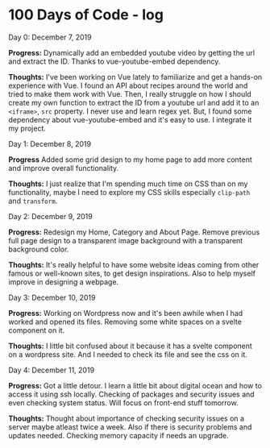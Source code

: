 # 100 Days of Code - log
  Day 0: December 7, 2019

  **Progress:** Dynamically add an embedded youtube video by getting the url and extract the ID. Thanks to vue-youtube-embed dependency. 

  **Thoughts:** I've been working on Vue lately to familiarize and get a hands-on experience with Vue. I found an API about recipes around the world and tried to make them work with Vue. Then, I really struggle on how I should create my own function to extract the ID from a youtube url and add it to an ```<iframe>```, ```src``` property. I never use and learn regex yet. But, I found some dependency about vue-youtube-embed and it's easy to use. I integrate it my project. 

  Day 1: December 8, 2019

  **Progress** Added some grid design to my home page to add more content and improve overall functionality.

  **Thoughts:** I just realize that I'm spending much time on CSS than on my functionality, maybe I need to explore my CSS skills especially ```clip-path``` and ```transform```.

  Day 2: December 9, 2019

  **Progress:** Redesign my Home, Category and About Page. Remove previous full page design to a transparent image background with a transparent background color.

  **Thoughts:** It's really helpful to have some website ideas coming from other famous or well-known sites, to get design inspirations. Also to help myself improve in designing a webpage. 

  Day 3: December 10, 2019

  **Progress:** Working on Wordpress now and it's been awhile when I had worked and opened its files. Removing some white spaces on a svelte component on it. 

  **Thoughts:** I little bit confused about it because it has a svelte component on a wordpress site. And I needed to check its file and see the css on it.


  Day 4: December 11, 2019

  **Progress:** Got a little detour. I learn a little bit about digital ocean and how to access it using ssh locally. Checking of packages and security issues and even checking system status. Will focus on front-end  stuff tomorrow. 

  **Thoughts:** Thought about importance of checking security issues on a server maybe atleast twice a week. Also if there is security problems and updates needed. Checking memory capacity if needs an upgrade. 
